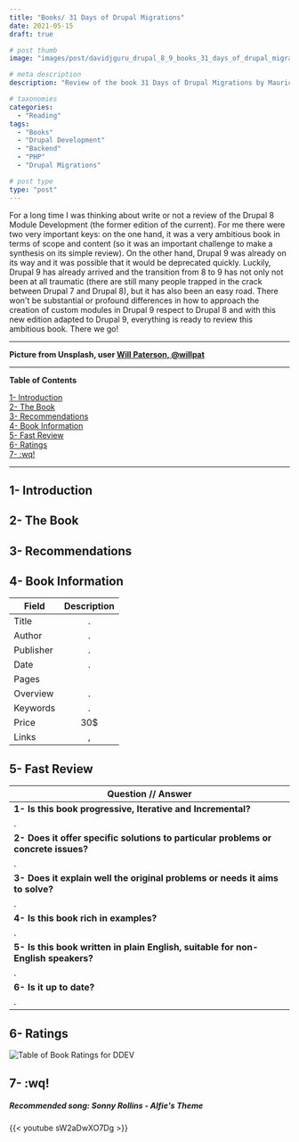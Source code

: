 ```yaml
---
title: "Books/ 31 Days of Drupal Migrations"
date: 2021-05-15
draft: true

# post thumb
image: "images/post/davidjguru_drupal_8_9_books_31_days_of_drupal_migrations_main.png"

# meta description
description: "Review of the book 31 Days of Drupal Migrations by Mauricio Dinarte"

# taxonomies
categories: 
  - "Reading"
tags:
  - "Books"
  - "Drupal Development"
  - "Backend"
  - "PHP"
  - "Drupal Migrations"

# post type
type: "post"
---
```



For a long time I was thinking about write or not a review of the Drupal 8 Module Development (the former edition of the current). For me there were two very important keys: on the one hand, it was a very ambitious book in terms of scope and content (so it was an important challenge to make a synthesis on its simple review). On the other hand, Drupal 9 was already on its way and it was possible that it would be deprecated quickly. Luckily, Drupal 9 has already arrived and the transition from 8 to 9 has not only not been at all traumatic (there are still many people trapped in the crack between Drupal 7 and Drupal 8), but it has also been an easy road. There won't be substantial or profound differences in how to approach the creation of custom modules in Drupal 9 respect to Drupal 8 and with this new edition adapted to Drupal 9, everything is ready to review this ambitious book. There we go!  

--------------------------------------------------------------------------------------
**Picture from Unsplash, user [Will Paterson, @willpat](https://unsplash.com/@willpat)**

  
---------------------------------------------------------------------------------

**Table of Contents**  
<!-- TOC -->  
[1- Introduction](#1--introduction)  
[2- The Book](#2--the-book)  
[3- Recommendations](#3--recommendations)  
[4- Book Information](#4--book-information)  
[5- Fast Review](#5--fast-review)  
[6- Ratings](#6--ratings)  
[7- :wq!](#7--wq)  
<!-- /TOC -->

-------------------------------------------------------------------------------

## 1- Introduction

 
 



## 2- The Book







## 3- Recommendations



## 4- Book Information

| Field         | Description   |
| ------------- |:-------------:|
| Title         | . |
| Author      | .      |
| Publisher | .      |
| Date | .      |
| Pages |       |
| Overview | .      |
| Keywords | .      |
| Price | 30$      |
| Links | ,      |


## 5- Fast Review

| Question // Answer         | 
| ------------- |
| **1- Is this book progressive, Iterative and Incremental?**         |
| .         |
| **2- Does it offer specific solutions to particular problems or concrete issues?**         |
| .         |
| **3- Does it explain well the original problems or needs it aims to solve?**       |
| .        |
| **4- Is this book rich in examples?**         |
| .          |
| **5- Is this book written in plain English, suitable for non-English speakers?**          |
| .         |
| **6- Is it up to date?**         |
| .          |


## 6- Ratings

![Table of Book Ratings for DDEV](../../images/post/davidjguru_drupal_9_module_development_rating_table_books.png)


## 7- :wq!


##### Recommended song: Sonny Rollins - Alfie's Theme

{{< youtube sW2aDwXO7Dg >}}

